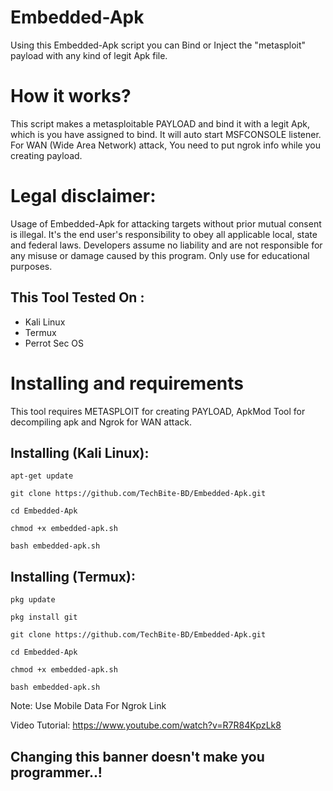 # Embedded-Apk
Using this Embedded-Apk script you can Bind or Inject the "metasploit" payload with any kind of legit Apk file.

# How it works?
<p>This script makes a metasploitable PAYLOAD and bind it with a legit Apk, which is you have assigned to bind. It will auto start MSFCONSOLE listener. For WAN (Wide Area Network) attack, You need to put ngrok info while you creating payload. </p>

# Legal disclaimer:
<p>Usage of Embedded-Apk for attacking targets without prior mutual consent is illegal. It's the end user's responsibility to obey all applicable local, state and federal laws. Developers assume no liability and are not responsible for any misuse or damage caused by this program. Only use for educational purposes.</p>

## This Tool Tested On :
<ul>
  <li>Kali Linux</li>
  <li>Termux</li>
  <li>Perrot Sec OS</li>
</ul>

# Installing and requirements
<p>This tool requires METASPLOIT for creating PAYLOAD, ApkMod Tool for decompiling apk and Ngrok for WAN attack. 

## Installing (Kali Linux):

```
apt-get update

git clone https://github.com/TechBite-BD/Embedded-Apk.git

cd Embedded-Apk

chmod +x embedded-apk.sh

bash embedded-apk.sh
```


## Installing (Termux):

```
pkg update

pkg install git

git clone https://github.com/TechBite-BD/Embedded-Apk.git

cd Embedded-Apk

chmod +x embedded-apk.sh

bash embedded-apk.sh
```
Note: Use Mobile Data For Ngrok Link

Video Tutorial: https://www.youtube.com/watch?v=R7R84KpzLk8

## Changing this banner doesn't make you programmer..!
